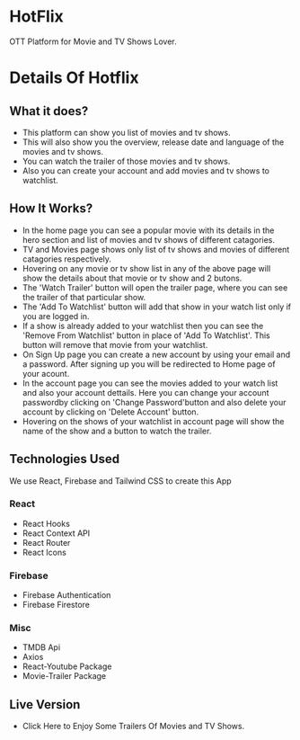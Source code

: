 # HotFlix

OTT Platform for Movie and TV Shows Lover.

# Details Of Hotflix

## What it does?

* This platform can show you list of movies and tv shows.
* This will also show you the overview, release date and language of the movies and tv shows.
* You can watch the trailer of those movies and tv shows.
* Also you can create your account and add movies and tv shows to watchlist.

## How It Works?

* In the home page you can see a popular movie with its details in the hero section and list of movies and tv shows of different catagories.
* TV and Movies page shows only list of tv shows and movies of different catagories respectively.
* Hovering on any movie or tv show list in any of the above page will show the details about that movie or tv show and 2 butons.
* The 'Watch Trailer' button will open the trailer page, where you can see the trailer of that particular show.
* The 'Add To Watchlist' button will add that show in your watch list only if you are logged in.
* If a show is already added to your watchlist then you can see the 'Remove From Watchlist' button in place of 'Add To Watchlist'. This button will remove that movie from your watchlist. 
* On Sign Up page you can create a new account by using your email and a password. After signing up you will be redirected to Home page of your acount.
* In the account page you can see the movies added to your watch list and also your account dettails. Here you can change your account passwordby clicking on 'Change Password'button and also delete your account by clicking on 'Delete Account' button.
* Hovering on the shows of your watchlist in account page will show the name of the show and a button to watch the trailer.

## Technologies Used

We use React, Firebase and Tailwind CSS to create this App

### React

* React Hooks
* React Context API
* React Router
* React Icons

### Firebase
* Firebase Authentication
* Firebase Firestore

### Misc
* TMDB Api
* Axios
* React-Youtube Package 
* Movie-Trailer Package

## Live Version
* Click Here to Enjoy Some Trailers Of Movies and TV Shows.
